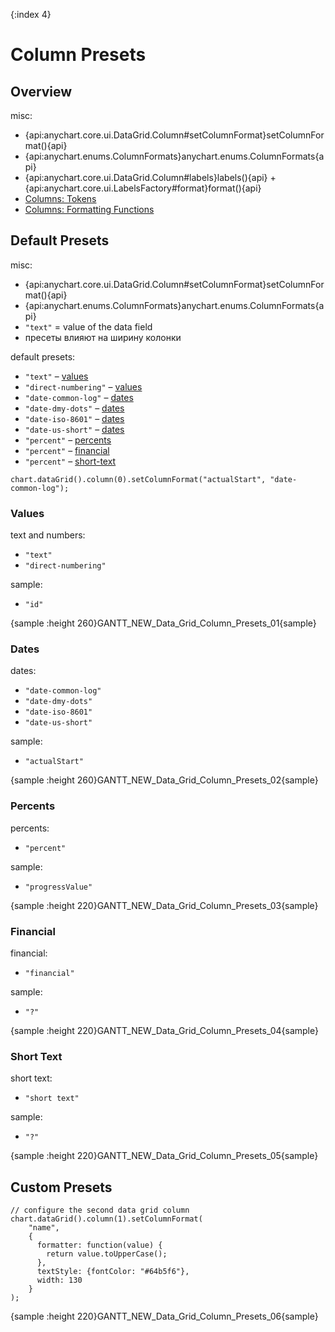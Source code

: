 {:index 4}
# Column Presets

## Overview

misc:

* {api:anychart.core.ui.DataGrid.Column#setColumnFormat}setColumnFormat(){api}
* {api:anychart.enums.ColumnFormats}anychart.enums.ColumnFormats{api}
* {api:anychart.core.ui.DataGrid.Column#labels}labels(){api} + {api:anychart.core.ui.LabelsFactory#format}format(){api}
* [Columns: Tokens](Columns#tokens)
* [Columns: Formatting Functions](Columns#formatting_functions)

## Default Presets

misc:

* {api:anychart.core.ui.DataGrid.Column#setColumnFormat}setColumnFormat(){api}
* {api:anychart.enums.ColumnFormats}anychart.enums.ColumnFormats{api}
* `"text"` = value of the data field
* пресеты влияют на ширину колонки

default presets:

* `"text"` – [values](#values)
* `"direct-numbering"` – [values](#values)
* `"date-common-log"` – [dates](#dates)
* `"date-dmy-dots"` – [dates](#dates)
* `"date-iso-8601"` – [dates](#dates)
* `"date-us-short"` – [dates](#dates)
* `"percent"` – [percents](#percents)
* `"percent"` – [financial](#financial)
* `"percent"` – [short-text](#short-text)


```
chart.dataGrid().column(0).setColumnFormat("actualStart", "date-common-log");
```

### Values

text and numbers:

* `"text"`
* `"direct-numbering"`

sample:

* `"id"`


{sample :height 260}GANTT\_NEW\_Data\_Grid\_Column\_Presets\_01{sample}

### Dates

dates:

* `"date-common-log"`
* `"date-dmy-dots"`
* `"date-iso-8601"`
* `"date-us-short"`

sample:

* `"actualStart"`


{sample :height 260}GANTT\_NEW\_Data\_Grid\_Column\_Presets\_02{sample}

### Percents

percents:

* `"percent"`

sample:

* `"progressValue"`

{sample :height 220}GANTT\_NEW\_Data\_Grid\_Column\_Presets\_03{sample}

### Financial

financial:

* `"financial"`

sample:

* `"?"`


{sample :height 220}GANTT\_NEW\_Data\_Grid\_Column\_Presets\_04{sample}

### Short Text

short text:

* `"short text"`

sample:

* `"?"`


{sample :height 220}GANTT\_NEW\_Data\_Grid\_Column\_Presets\_05{sample}

## Custom Presets

```
// configure the second data grid column
chart.dataGrid().column(1).setColumnFormat(
    "name",
    {
      formatter: function(value) {
        return value.toUpperCase();
      },
      textStyle: {fontColor: "#64b5f6"},
      width: 130
    }
);
```

{sample :height 220}GANTT\_NEW\_Data\_Grid\_Column\_Presets\_06{sample}
